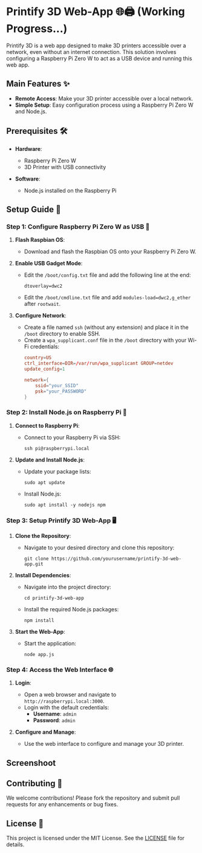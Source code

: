 # Printify 3D Web-App 🌐🖨️ (Working Progress...)

Printify 3D is a web app designed to make 3D printers accessible over a network, even without an internet connection. This solution involves configuring a Raspberry Pi Zero W to act as a USB device and running this web app.

## Main Features ✨

- **Remote Access**: Make your 3D printer accessible over a local network.
- **Simple Setup**: Easy configuration process using a Raspberry Pi Zero W and Node.js.

## Prerequisites 🛠️

- **Hardware**: 
  - Raspberry Pi Zero W
  - 3D Printer with USB connectivity

- **Software**:
  - Node.js installed on the Raspberry Pi

## Setup Guide 📖

### Step 1: Configure Raspberry Pi Zero W as USB 🔌

1. **Flash Raspbian OS**:
   - Download and flash the Raspbian OS onto your Raspberry Pi Zero W.

2. **Enable USB Gadget Mode**:
   - Edit the `/boot/config.txt` file and add the following line at the end:
     ```
     dtoverlay=dwc2
     ```
   - Edit the `/boot/cmdline.txt` file and add `modules-load=dwc2,g_ether` after `rootwait`.

3. **Configure Network**:
   - Create a file named `ssh` (without any extension) and place it in the `/boot` directory to enable SSH.
   - Create a `wpa_supplicant.conf` file in the `/boot` directory with your Wi-Fi credentials:
     ```conf
     country=US
     ctrl_interface=DIR=/var/run/wpa_supplicant GROUP=netdev
     update_config=1

     network={
         ssid="your_SSID"
         psk="your_PASSWORD"
     }
     ```

### Step 2: Install Node.js on Raspberry Pi 🚀

1. **Connect to Raspberry Pi**:
   - Connect to your Raspberry Pi via SSH:
     ```
     ssh pi@raspberrypi.local
     ```

2. **Update and Install Node.js**:
   - Update your package lists:
     ```
     sudo apt update
     ```
   - Install Node.js:
     ```
     sudo apt install -y nodejs npm
     ```

### Step 3: Setup Printify 3D Web-App 🖥️

1. **Clone the Repository**:
   - Navigate to your desired directory and clone this repository:
     ```
     git clone https://github.com/yourusername/printify-3d-web-app.git
     ```

2. **Install Dependencies**:
   - Navigate into the project directory:
     ```
     cd printify-3d-web-app
     ```
   - Install the required Node.js packages:
     ```
     npm install
     ```

3. **Start the Web-App**:
   - Start the application:
     ```
     node app.js
     ```

### Step 4: Access the Web Interface 🌐

1. **Login**:
   - Open a web browser and navigate to `http://raspberrypi.local:3000`.
   - Login with the default credentials:
     - **Username**: `admin`
     - **Password**: `admin`

2. **Configure and Manage**:
   - Use the web interface to configure and manage your 3D printer.



## Screenshoot




## Contributing 🤝

We welcome contributions! Please fork the repository and submit pull requests for any enhancements or bug fixes.

## License 📄

This project is licensed under the MIT License. See the [LICENSE](LICENSE) file for details.
